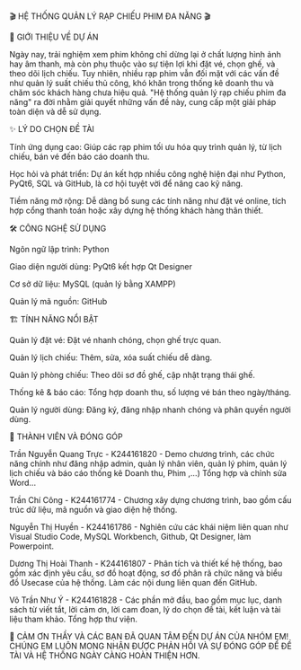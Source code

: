 🎬 HỆ THỐNG QUẢN LÝ RẠP CHIẾU PHIM ĐA NĂNG 🎬

🚀 GIỚI THIỆU VỀ DỰ ÁN

Ngày nay, trải nghiệm xem phim không chỉ dừng lại ở chất lượng hình ảnh hay âm thanh, mà còn phụ thuộc vào sự tiện lợi khi đặt vé, chọn ghế, và theo dõi lịch chiếu. Tuy nhiên, nhiều rạp phim vẫn đối mặt với các vấn đề như quản lý suất chiếu thủ công, khó khăn trong thống kê doanh thu và chăm sóc khách hàng chưa hiệu quả. "Hệ thống quản lý rạp chiếu phim đa năng" ra đời nhằm giải quyết những vấn đề này, cung cấp một giải pháp toàn diện và dễ sử dụng.

✨ LÝ DO CHỌN ĐỀ TÀI

Tính ứng dụng cao: Giúp các rạp phim tối ưu hóa quy trình quản lý, từ lịch chiếu, bán vé đến báo cáo doanh thu.

Học hỏi và phát triển: Dự án kết hợp nhiều công nghệ hiện đại như Python, PyQt6, SQL và GitHub, là cơ hội tuyệt vời để nâng cao kỹ năng.

Tiềm năng mở rộng: Dễ dàng bổ sung các tính năng như đặt vé online, tích hợp cổng thanh toán hoặc xây dựng hệ thống khách hàng thân thiết.

🛠 CÔNG NGHỆ SỬ DỤNG

Ngôn ngữ lập trình: Python

Giao diện người dùng: PyQt6 kết hợp Qt Designer

Cơ sở dữ liệu: MySQL (quản lý bằng XAMPP)

Quản lý mã nguồn: GitHub

🏗 TÍNH NĂNG NỔI BẬT

Quản lý đặt vé: Đặt vé nhanh chóng, chọn ghế trực quan.

Quản lý lịch chiếu: Thêm, sửa, xóa suất chiếu dễ dàng.

Quản lý phòng chiếu: Theo dõi sơ đồ ghế, cập nhật trạng thái ghế.

Thống kê & báo cáo: Tổng hợp doanh thu, số lượng vé bán theo ngày/tháng.

Quản lý người dùng: Đăng ký, đăng nhập nhanh chóng và phân quyền người dùng.

👥 THÀNH VIÊN VÀ ĐÓNG GÓP

Trần Nguyễn Quang Trực - K244161820 - Demo chương trình, các chức năng chính như đăng nhập admin, quản lý nhân viên, quản lý phim, quản lý lịch chiếu và báo cáo thống kê Doanh thu, Phim ,…) Tổng hợp và chỉnh sửa Word...

Trần Chí Công - K244161774 - Chương xây dựng chương trình, bao gồm cấu trúc dữ liệu, mã nguồn và giao diện hệ thống.

Nguyễn Thị Huyền - K244161786 - Nghiên cứu các khái niệm liên quan như Visual Studio Code, MySQL Workbench, Github, Qt Designer, làm Powerpoint.

Dương Thị Hoài Thanh - K244161807 - Phân tích và thiết kế hệ thống, bao gồm xác định yêu cầu, sơ đồ hoạt động, sơ đồ phân rã chức năng và biểu đồ Usecase của hệ thống. Làm các nội dung liên quan đến GitHub.

Võ Trần Như Ý - K244161828 - Các phần mở đầu, bao gồm mục lục, danh sách từ viết tắt, lời cảm ơn, lời cam đoan, lý do chọn đề tài, kết luận và tài liệu tham khảo. Tổng hợp thư viện.

🎉 CẢM ƠN THẦY VÀ CÁC BẠN ĐÃ QUAN TÂM ĐẾN DỰ ÁN CỦA NHÓM EM! CHÚNG EM LUÔN MONG NHẬN ĐƯỢC PHẢN HỒI VÀ SỰ ĐÓNG GÓP ĐỂ ĐỀ TÀI VÀ HỆ THỐNG NGÀY CÀNG HOÀN THIỆN HƠN.
